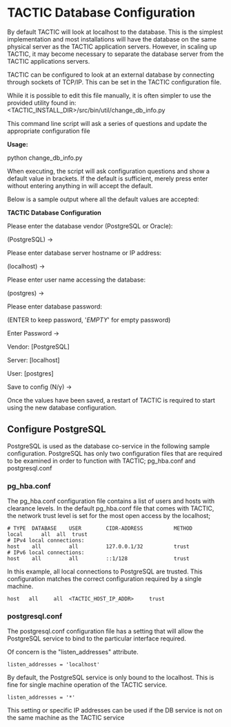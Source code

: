 # TACTIC Database Configuration

By default TACTIC will look at localhost to the database. This is the
simplest implementation and most installations will have the database on
the same physical server as the TACTIC application servers. However, in
scaling up TACTIC, it may become necessary to separate the database
server from the TACTIC applications servers.

TACTIC can be configured to look at an external database by connecting
through sockets of TCP/IP. This can be set in the TACTIC configuration
file.

While it is possible to edit this file manually, it is often simpler to
use the provided utility found in:
&lt;TACTIC\_INSTALL\_DIR&gt;/src/bin/util/change\_db\_info.py

This command line script will ask a series of questions and update the
appropriate configuration file

**Usage:**

python change\_db\_info.py

When executing, the script will ask configuration questions and show a
default value in brackets. If the default is sufficient, merely press
enter without entering anything in will accept the default.

Below is a sample output where all the default values are accepted:

**TACTIC Database Configuration**

Please enter the database vendor (PostgreSQL or Oracle):

(PostgreSQL) →

Please enter database server hostname or IP address:

(localhost) →

Please enter user name accessing the database:

(postgres) →

Please enter database password:

(ENTER to keep password, '*EMPTY*' for empty password)

Enter Password →

Vendor: \[PostgreSQL\]

Server: \[localhost\]

User: \[postgres\]

Save to config (N/y) →

Once the values have been saved, a restart of TACTIC is required to
start using the new database configuration.




## Configure PostgreSQL


PostgreSQL is used as the database co-service in the following sample
configuration. PostgreSQL has only two configuration files that are
required to be examined in order to function with TACTIC; pg\_hba.conf
and postgresql.conf

### pg\_hba.conf

The pg\_hba.conf configuration file contains a list of users and hosts
with clearance levels. In the default pg\_hba.conf file that comes with
TACTIC, the network trust level is set for the most open access by the
localhost;

    # TYPE  DATABASE    USER        CIDR-ADDRESS          METHOD
    local      all  all  trust
    # IPv4 local connections:
    host    all         all         127.0.0.1/32          trust
    # IPv6 local connections:
    host    all         all         ::1/128               trust

In this example, all local connections to PostgreSQL are trusted. This
configuration matches the correct configuration required by a single
machine.

    host   all     all  <TACTIC_HOST_IP_ADDR>     trust

### postgresql.conf

The postgresql.conf configuration file has a setting that will allow the
PostgreSQL service to bind to the particular interface required.

Of concern is the "listen\_addresses" attribute.

    listen_addresses = 'localhost'

By default, the PostgreSQL service is only bound to the localhost. This
is fine for single machine operation of the TACTIC service.

    listen_addresses = '*'

This setting or specific IP addresses can be used if the DB service is
not on the same machine as the TACTIC service
